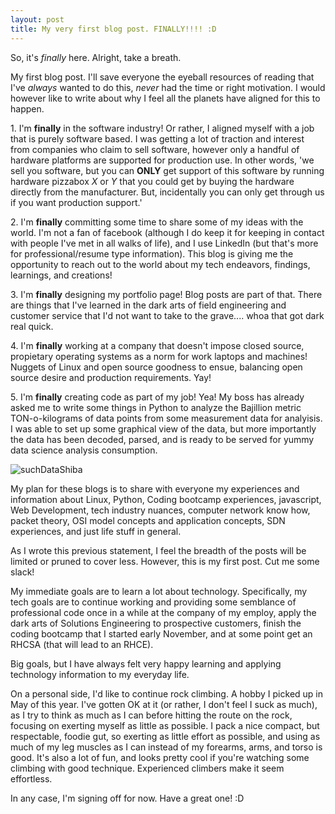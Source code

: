 ```yaml
---
layout: post
title: My very first blog post. FINALLY!!!! :D 
---
```


So, it's *finally* here. Alright, take a breath.

My first blog post. I'll save everyone the eyeball resources of reading that I've *always* wanted to do this, *never* had the time or right motivation. I would however like to write about why I feel all the planets have aligned for this to happen.

1.&nbsp;I'm **finally** in the software industry! Or rather, I aligned myself with a job that is purely software based. I was getting a lot of traction and interest from companies who claim to sell software, however only a handful of hardware platforms are supported for production use. In other words, 'we sell you software, but you can **ONLY** get support of this software by running hardware pizzabox *X* or *Y* that you could get by buying the hardware directly from the manufacturer. But, incidentally you can only get through us if you want production support.'

2.&nbsp;I'm **finally** committing some time to share some of my ideas with the world. I'm not a fan of facebook (although I do keep it for keeping in contact with people I've met in all walks of life), and I use LinkedIn (but that's more for professional/resume type information). This blog is giving me the opportunity to reach out to the world about my tech endeavors, findings, learnings, and creations!

3.&nbsp;I'm **finally** designing my portfolio page! Blog posts are part of that. There are things that I've learned in the dark arts of field engineering and customer service that I'd not want to take to the grave.... whoa that got dark real quick.

4.&nbsp;I'm **finally** working at a company that doesn't impose closed source, propietary operating systems as a norm for work laptops and machines! Nuggets of Linux and open source goodness to ensue, balancing open source desire and production requirements. Yay!

5.&nbsp;I'm **finally** creating code as part of my job! Yea! My boss has already asked me to write some things in Python to analyze the Bajillion metric TON-o-kilograms of data points from some measurement data for analyisis. I was able to set up some graphical view of the data, but more importantly the data has been decoded, parsed, and is ready to be served for yummy data science analysis consumption.

![suchDataShiba](https://cdn.meme.am/cache/instances/folder181/500x/74057181.jpg)

My plan for these blogs is to share with everyone my experiences and information about Linux, Python, Coding bootcamp experiences, javascript, Web Development, tech industry nuances, computer network know how, packet theory, OSI model concepts and application concepts, SDN experiences, and just life stuff in general.

As I wrote this previous statement, I feel the breadth of the posts will be limited or pruned to cover less. However, this is my first post. Cut me some slack!

My immediate goals are to learn a lot about technology. Specifically, my tech goals are to continue working and providing some semblance of professional code once in a while at the company of my employ, apply the dark arts of Solutions Engineering to prospective customers, finish the coding bootcamp that I started early November, and at some point get an RHCSA (that will lead to an RHCE).

Big goals, but I have always felt very happy learning and applying technology information to my everyday life.

On a personal side, I'd like to continue rock climbing. A hobby I picked up in May of this year. I've gotten OK at it (or rather, I don't feel I suck as much), as I try to think as much as I can before hitting the route on the rock, focusing on exerting myself as little as possible. I pack a nice compact, but respectable, foodie gut, so exerting as little effort as possible, and using as much of my leg muscles as I can instead of my forearms, arms, and torso is good. It's also a lot of fun, and looks pretty cool if you're watching some climbing with good technique. Experienced climbers make it seem effortless.

In any case, I'm signing off for now. Have a great one! :D


